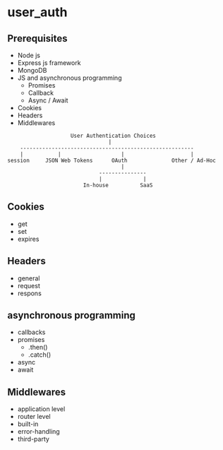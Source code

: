 # user_auth



## Prerequisites
* Node js
* Express js framework
* MongoDB
* JS and asynchronous programming
    * Promises
    * Callback
    * Async / Await
* Cookies
* Headers
* Middlewares


```
                    User Authentication Choices
                                |
    -------------------------------------------------------
    |           |                   |                     |
session     JSON Web Tokens      OAuth              Other / Ad-Hoc
                                    |
                             ---------------     
                             |             |
                        In-house          SaaS
```


## Cookies
* get
* set
* expires

## Headers
* general
* request
* respons

## asynchronous programming
* callbacks
* promises
    * .then()
    * .catch()
* async
* await

## Middlewares
* application level
* router level
* built-in
* error-handling
* third-party

